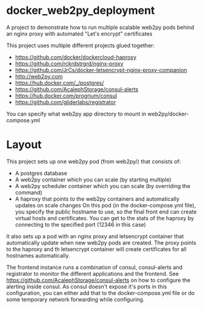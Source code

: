 # docker_web2py_deployment
A project to demonstrate how to run multiple scalable web2py pods behind an nginx proxy with automated "Let's encrypt" certificates

This project uses multiple different projects glued together:

- https://github.com/docker/dockercloud-haproxy
- https://github.com/rckrdstrgrd/nginx-proxy
- https://github.com/JrCs/docker-letsencrypt-nginx-proxy-companion
- http://web2py.com
- https://hub.docker.com/_/postgres/
- https://github.com/AcalephStorage/consul-alerts
- https://hub.docker.com/progrium/consul
- https://github.com/gliderlabs/registrator 

You can specify what web2py app directory to mount in web2py/docker-compose.yml

# Layout
This project sets up one web2py pod (from web2py/) that consists of:
- A postgres database
- A web2py container which you can scale (by starting multiple)
- A web2py scheduler container which you can scale (by overriding the command)
- A haproxy that points to the web2py containers and automatically updates on scale changes
On this pod (in the docker-compose.yml file), you specify the public hostname to use, so the final front end can create virtual hosts and certificates.
You can get to the stats of the haproxy by connecting to the specified port (12346 in this case)

It also sets up a pod with an nginx proxy and letsencrypt container that automatically update when new web2py pods are created. The proxy points to the haproxy and th letsencrypt container will create certificates for all hostnames automatically.

The frontend instance runs a combination of consul, consul-alerts and registrator to monitor the different applications and the frontend. See https://github.com/AcalephStorage/consul-alerts on how to configure the alerting inside consul. As consul doesn't expose it's ports in this configuration, you can either add that to the docker-compose.yml file or do some temporary network forwarding while configuring.
